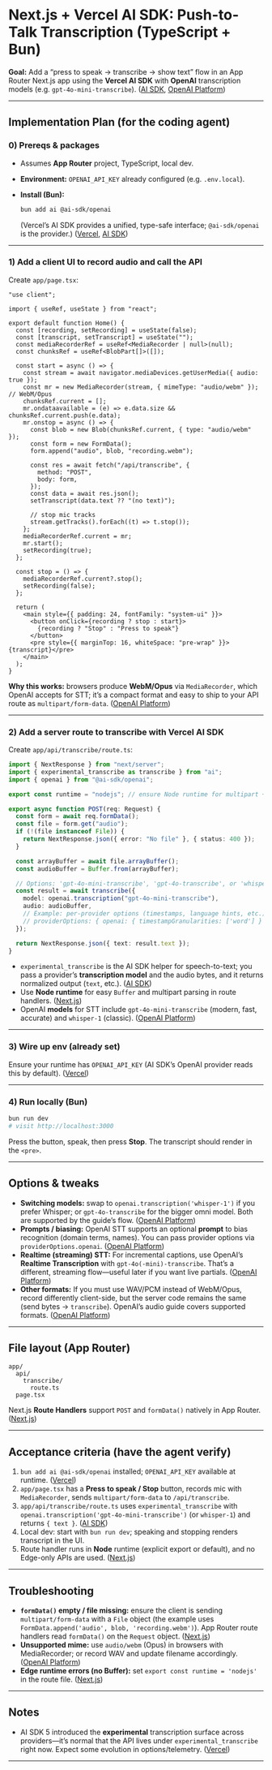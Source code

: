 # Next.js + Vercel AI SDK: Push-to-Talk Transcription (TypeScript + Bun)

**Goal:** Add a “press to speak → transcribe → show text” flow in an App Router Next.js app using the **Vercel AI SDK** with **OpenAI** transcription models (e.g. `gpt-4o-mini-transcribe`). ([AI SDK][1], [OpenAI Platform][2])

---

## Implementation Plan (for the coding agent)

### 0) Prereqs & packages

- Assumes **App Router** project, TypeScript, local dev.
- **Environment:** `OPENAI_API_KEY` already configured (e.g. `.env.local`).
- **Install (Bun):**

  ```bash
  bun add ai @ai-sdk/openai
  ```

  (Vercel’s AI SDK provides a unified, type-safe interface; `@ai-sdk/openai` is the provider.) ([Vercel][3], [AI SDK][1])

---

### 1) Add a client UI to record audio and call the API

Create `app/page.tsx`:

```tsx
"use client";

import { useRef, useState } from "react";

export default function Home() {
  const [recording, setRecording] = useState(false);
  const [transcript, setTranscript] = useState("");
  const mediaRecorderRef = useRef<MediaRecorder | null>(null);
  const chunksRef = useRef<BlobPart[]>([]);

  const start = async () => {
    const stream = await navigator.mediaDevices.getUserMedia({ audio: true });
    const mr = new MediaRecorder(stream, { mimeType: "audio/webm" }); // WebM/Opus
    chunksRef.current = [];
    mr.ondataavailable = (e) => e.data.size && chunksRef.current.push(e.data);
    mr.onstop = async () => {
      const blob = new Blob(chunksRef.current, { type: "audio/webm" });
      const form = new FormData();
      form.append("audio", blob, "recording.webm");

      const res = await fetch("/api/transcribe", {
        method: "POST",
        body: form,
      });
      const data = await res.json();
      setTranscript(data.text ?? "(no text)");

      // stop mic tracks
      stream.getTracks().forEach((t) => t.stop());
    };
    mediaRecorderRef.current = mr;
    mr.start();
    setRecording(true);
  };

  const stop = () => {
    mediaRecorderRef.current?.stop();
    setRecording(false);
  };

  return (
    <main style={{ padding: 24, fontFamily: "system-ui" }}>
      <button onClick={recording ? stop : start}>
        {recording ? "Stop" : "Press to speak"}
      </button>
      <pre style={{ marginTop: 16, whiteSpace: "pre-wrap" }}>{transcript}</pre>
    </main>
  );
}
```

**Why this works:** browsers produce **WebM/Opus** via `MediaRecorder`, which OpenAI accepts for STT; it’s a compact format and easy to ship to your API route as `multipart/form-data`. ([OpenAI Platform][4])

---

### 2) Add a server route to transcribe with Vercel AI SDK

Create `app/api/transcribe/route.ts`:

```ts
import { NextResponse } from "next/server";
import { experimental_transcribe as transcribe } from "ai";
import { openai } from "@ai-sdk/openai";

export const runtime = "nodejs"; // ensure Node runtime for multipart + Buffer

export async function POST(req: Request) {
  const form = await req.formData();
  const file = form.get("audio");
  if (!(file instanceof File)) {
    return NextResponse.json({ error: "No file" }, { status: 400 });
  }

  const arrayBuffer = await file.arrayBuffer();
  const audioBuffer = Buffer.from(arrayBuffer);

  // Options: 'gpt-4o-mini-transcribe', 'gpt-4o-transcribe', or 'whisper-1'
  const result = await transcribe({
    model: openai.transcription("gpt-4o-mini-transcribe"),
    audio: audioBuffer,
    // Example: per-provider options (timestamps, language hints, etc.)
    // providerOptions: { openai: { timestampGranularities: ['word'] } }
  });

  return NextResponse.json({ text: result.text });
}
```

- `experimental_transcribe` is the AI SDK helper for speech-to-text; you pass a provider’s **transcription model** and the audio bytes, and it returns normalized output (`text`, etc.). ([AI SDK][5])
- Use **Node runtime** for easy `Buffer` and multipart parsing in route handlers. ([Next.js][6])
- OpenAI **models** for STT include `gpt-4o-mini-transcribe` (modern, fast, accurate) and `whisper-1` (classic). ([OpenAI Platform][2])

---

### 3) Wire up env (already set)

Ensure your runtime has `OPENAI_API_KEY` (AI SDK’s OpenAI provider reads this by default). ([Vercel][7])

---

### 4) Run locally (Bun)

```bash
bun run dev
# visit http://localhost:3000
```

Press the button, speak, then press **Stop**. The transcript should render in the `<pre>`.

---

## Options & tweaks

- **Switching models:** swap to `openai.transcription('whisper-1')` if you prefer Whisper; or `gpt-4o-transcribe` for the bigger omni model. Both are supported by the guide’s flow. ([OpenAI Platform][4])
- **Prompts / biasing:** OpenAI STT supports an optional **prompt** to bias recognition (domain terms, names). You can pass provider options via `providerOptions.openai`. ([OpenAI Platform][4])
- **Realtime (streaming) STT:** For incremental captions, use OpenAI’s **Realtime Transcription** with `gpt-4o(-mini)-transcribe`. That’s a different, streaming flow—useful later if you want live partials. ([OpenAI Platform][8])
- **Other formats:** If you must use WAV/PCM instead of WebM/Opus, record differently client-side, but the server code remains the same (send bytes → `transcribe`). OpenAI’s audio guide covers supported formats. ([OpenAI Platform][9])

---

## File layout (App Router)

```
app/
  api/
    transcribe/
      route.ts
  page.tsx
```

Next.js **Route Handlers** support `POST` and `formData()` natively in App Router. ([Next.js][10])

---

## Acceptance criteria (have the agent verify)

1. `bun add ai @ai-sdk/openai` installed; `OPENAI_API_KEY` available at runtime. ([Vercel][3])
2. `app/page.tsx` has a **Press to speak / Stop** button, records mic with `MediaRecorder`, sends `multipart/form-data` to `/api/transcribe`.
3. `app/api/transcribe/route.ts` uses `experimental_transcribe` with `openai.transcription('gpt-4o-mini-transcribe')` (or `whisper-1`) and returns `{ text }`. ([AI SDK][5])
4. Local dev: start with `bun run dev`; speaking and stopping renders transcript in the UI.
5. Route handler runs in **Node** runtime (explicit export or default), and no Edge-only APIs are used. ([Next.js][6])

---

## Troubleshooting

- **`formData()` empty / file missing:** ensure the client is sending `multipart/form-data` with a `File` object (the example uses `FormData.append('audio', blob, 'recording.webm')`). App Router route handlers read `formData()` on the `Request` object. ([Next.js][10])
- **Unsupported mime:** use `audio/webm` (Opus) in browsers with MediaRecorder; or record WAV and update filename accordingly. ([OpenAI Platform][9])
- **Edge runtime errors (no Buffer):** set `export const runtime = 'nodejs'` in the route file. ([Next.js][6])

---

## Notes

- AI SDK 5 introduced the **experimental** transcription surface across providers—it’s normal that the API lives under `experimental_transcribe` right now. Expect some evolution in options/telemetry. ([Vercel][11])

---

[1]: https://ai-sdk.dev/docs/introduction?utm_source=chatgpt.com "AI SDK by Vercel"
[2]: https://platform.openai.com/docs/models/gpt-4o-mini-transcribe?utm_source=chatgpt.com "GPT-4o mini Transcribe"
[3]: https://vercel.com/docs/ai-sdk?utm_source=chatgpt.com "AI SDK"
[4]: https://platform.openai.com/docs/guides/speech-to-text?utm_source=chatgpt.com "Speech to text - OpenAI API"
[5]: https://ai-sdk.dev/docs/ai-sdk-core/transcription?utm_source=chatgpt.com "AI SDK Core: Transcription"
[6]: https://nextjs.org/docs/app/api-reference/edge?utm_source=chatgpt.com "API Reference: Edge Runtime"
[7]: https://vercel.com/docs/ai/openai?utm_source=chatgpt.com "Vercel & OpenAI Integration"
[8]: https://platform.openai.com/docs/guides/realtime-transcription?utm_source=chatgpt.com "Realtime transcription - OpenAI API"
[9]: https://platform.openai.com/docs/guides/audio?utm_source=chatgpt.com "Audio and speech - OpenAI API"
[10]: https://nextjs.org/docs/app/api-reference/file-conventions/route?utm_source=chatgpt.com "File-system conventions: route.js"
[11]: https://vercel.com/blog/ai-sdk-5?utm_source=chatgpt.com "AI SDK 5"
